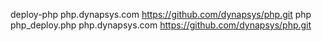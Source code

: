 deploy-php php.dynapsys.com https://github.com/dynapsys/php.git
php php_deploy.php php.dynapsys.com https://github.com/dynapsys/php.git